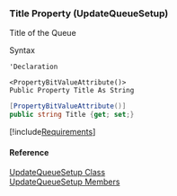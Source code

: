 ﻿### Title Property (UpdateQueueSetup)

Title of the Queue

Syntax

```vbnet
'Declaration

<PropertyBitValueAttribute()>
Public Property Title As String
```

```csharp
[PropertyBitValueAttribute()]
public string Title {get; set;}
```

[!include[Requirements](../partials/requirements.md)]

#### Reference

[UpdateQueueSetup Class](FChoice.Toolkits.Clarify~FChoice.Toolkits.Clarify.Interfaces.UpdateQueueSetup.md)  
[UpdateQueueSetup Members](FChoice.Toolkits.Clarify~FChoice.Toolkits.Clarify.Interfaces.UpdateQueueSetup_members.md)